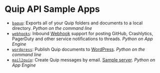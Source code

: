 Quip API Sample Apps
========

* [`baqup`](baqup): Exports all of your Quip folders and documents to a local directory. _Python on the command line_
* [`webhooks`](webhooks): Inbound [Webhook](http://en.wikipedia.org/wiki/Webhook) support for posting GitHub, Crashlytics, PagerDuty and other service notifications to threads. _Python on App Engine_
* [`wordpress`](wordpress): Publish Quip documents to [WordPress](http://wordpress.org/). _Python on the command line_
* [`mail2quip`](samples/mail2quip): Create Quip messages by email. [Sample server](http://mail2quip.appspot.com/). _Python on App Engine_

